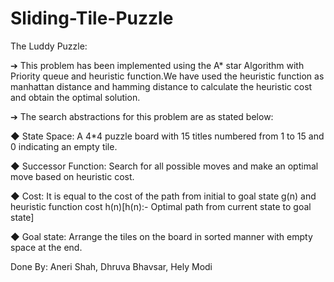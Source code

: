 # Sliding-Tile-Puzzle


The Luddy Puzzle:

➔ This problem has been implemented using the A* star Algorithm with Priority queue and heuristic function.We have used the heuristic function as manhattan distance and hamming distance to calculate the heuristic cost and obtain the optimal solution.

➔ The search abstractions for this problem are as stated below:

◆ State Space: A 4\*4 puzzle board with 15 titles numbered from 1 to 15 and 0 indicating an empty tile.

◆ Successor Function: Search for all possible moves and make an optimal move based on heuristic cost.

◆ Cost: It is equal to the cost of the path from initial to goal state g(n) and heuristic function cost h(n)[h(n):- Optimal path from current state to goal state]

◆ Goal state: Arrange the tiles on the board in sorted manner with empty space at the end.


Done  By: Aneri Shah, Dhruva Bhavsar, Hely Modi

